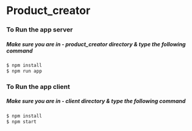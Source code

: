 # Product_creator

### To Run the app server

##### Make sure you are in - product_creator directory & type the following command

```sh
$ npm install
$ npm run app
```

### To Run the app client

##### Make sure you are in - client directory & type the following command
```sh
$ npm install
$ npm start
```
